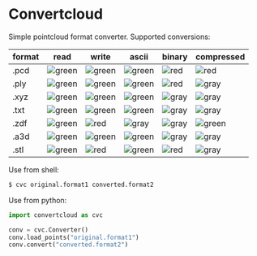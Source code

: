# Convertcloud

Simple pointcloud format converter. Supported conversions:


|format|read|write|ascii|binary|compressed|
|------|----|------|----|------|----------|
| .pcd |![green]|![green]|![green]|![red]|![red]|
| .ply |![green]|![green]|![green]|![red]|![gray]|
| .xyz |![green]|![green]|![green]|![gray]|![gray]|
| .txt |![green]|![green]|![green]|![gray]|![gray]|
| .zdf |![green]|![red]|![gray]|![gray]|![green]|
| .a3d |![green]|![green]|![green]|![gray]|![gray]|
| .stl |![green]|![red]|![green]|![red]|![gray]|

Use from shell: 
```sh
$ cvc original.format1 converted.format2 
```

Use from python:
```python
import convertcloud as cvc

conv = cvc.Converter()
conv.load_points("original.format1")
conv.convert("converted.format2")
```
[green]: https://via.placeholder.com/20/36b023/?text=+
[red]: https://via.placeholder.com/20/f03c15/?text=+
[gray]: https://via.placeholder.com/20/c4c4c4/?text=+
